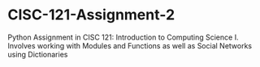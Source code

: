 # CISC-121-Assignment-2
Python Assignment in CISC 121: Introduction to Computing Science I. Involves working with Modules and Functions as well as Social Networks using Dictionaries
